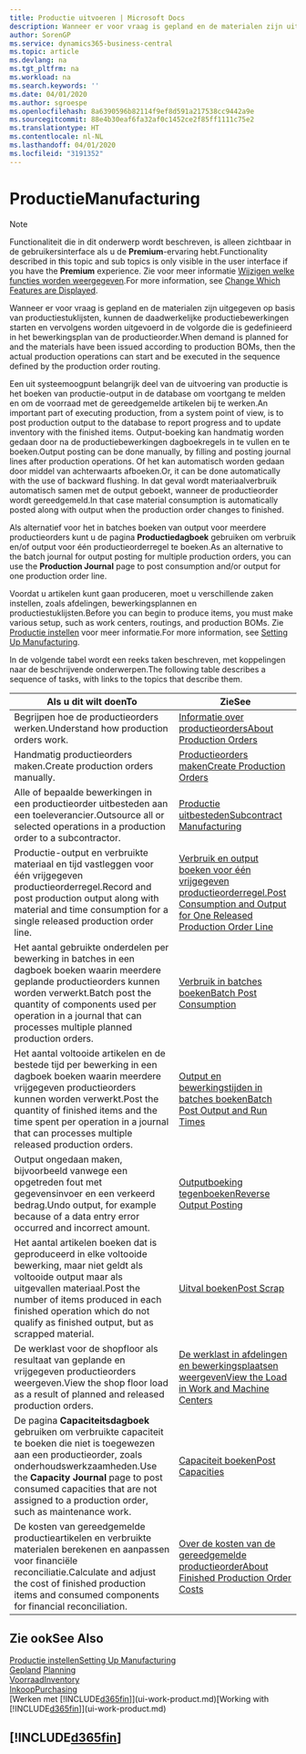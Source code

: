 ```yaml
---
title: Productie uitvoeren | Microsoft Docs
description: Wanneer er voor vraag is gepland en de materialen zijn uitgegeven op basis van productiestuklijsten, kunnen de daadwerkelijke productiebewerkingen starten en vervolgens worden uitgevoerd in de volgorde die is gedefinieerd in het bewerkingsplan van de productieorder.
author: SorenGP
ms.service: dynamics365-business-central
ms.topic: article
ms.devlang: na
ms.tgt_pltfrm: na
ms.workload: na
ms.search.keywords: ''
ms.date: 04/01/2020
ms.author: sgroespe
ms.openlocfilehash: 8a6390596b82114f9ef8d591a217538cc9442a9e
ms.sourcegitcommit: 88e4b30eaf6fa32af0c1452ce2f85ff1111c75e2
ms.translationtype: HT
ms.contentlocale: nl-NL
ms.lasthandoff: 04/01/2020
ms.locfileid: "3191352"
---
```

# <a name="manufacturing"></a><span data-ttu-id="3b509-103">Productie</span><span class="sxs-lookup"><span data-stu-id="3b509-103">Manufacturing</span></span>
> [!NOTE]
> <span data-ttu-id="3b509-104">Functionaliteit die in dit onderwerp wordt beschreven, is alleen zichtbaar in de gebruikersinterface als u de **Premium**-ervaring hebt.</span><span class="sxs-lookup"><span data-stu-id="3b509-104">Functionality described in this topic and sub topics is only visible in the user interface if you have the **Premium** experience.</span></span> <span data-ttu-id="3b509-105">Zie voor meer informatie [Wijzigen welke functies worden weergegeven](ui-experiences.md).</span><span class="sxs-lookup"><span data-stu-id="3b509-105">For more information, see [Change Which Features are Displayed](ui-experiences.md).</span></span>

<span data-ttu-id="3b509-106">Wanneer er voor vraag is gepland en de materialen zijn uitgegeven op basis van productiestuklijsten, kunnen de daadwerkelijke productiebewerkingen starten en vervolgens worden uitgevoerd in de volgorde die is gedefinieerd in het bewerkingsplan van de productieorder.</span><span class="sxs-lookup"><span data-stu-id="3b509-106">When demand is planned for and the materials have been issued according to production BOMs, then the actual production operations can start and be executed in the sequence defined by the production order routing.</span></span>  

<span data-ttu-id="3b509-107">Een uit systeemoogpunt belangrijk deel van de uitvoering van productie is het boeken van productie-output in de database om voortgang te melden en om de voorraad met de gereedgemelde artikelen bij te werken.</span><span class="sxs-lookup"><span data-stu-id="3b509-107">An important part of executing production, from a system point of view, is to post production output to the database to report progress and to update inventory with the finished items.</span></span> <span data-ttu-id="3b509-108">Output-boeking kan handmatig worden gedaan door na de productiebewerkingen dagboekregels in te vullen en te boeken.</span><span class="sxs-lookup"><span data-stu-id="3b509-108">Output posting can be done manually, by filling and posting journal lines after production operations.</span></span> <span data-ttu-id="3b509-109">Of het kan automatisch worden gedaan door middel van achterwaarts afboeken.</span><span class="sxs-lookup"><span data-stu-id="3b509-109">Or, it can be done automatically with the use of backward flushing.</span></span> <span data-ttu-id="3b509-110">In dat geval wordt materiaalverbruik automatisch samen met de output geboekt, wanneer de productieorder wordt gereedgemeld.</span><span class="sxs-lookup"><span data-stu-id="3b509-110">In that case material consumption is automatically posted along with output when the production order changes to finished.</span></span>  

<span data-ttu-id="3b509-111">Als alternatief voor het in batches boeken van output voor meerdere productieorders kunt u de pagina **Productiedagboek** gebruiken om verbruik en/of output voor één productieorderregel te boeken.</span><span class="sxs-lookup"><span data-stu-id="3b509-111">As an alternative to the batch journal for output posting for multiple production orders, you can use the **Production Journal** page to post consumption and/or output for one production order line.</span></span>

<span data-ttu-id="3b509-112">Voordat u artikelen kunt gaan produceren, moet u verschillende zaken instellen, zoals afdelingen, bewerkingsplannen en productiestuklijsten.</span><span class="sxs-lookup"><span data-stu-id="3b509-112">Before you can begin to produce items, you must make various setup, such as work centers, routings, and production BOMs.</span></span> <span data-ttu-id="3b509-113">Zie [Productie instellen](production-configure-production-processes.md) voor meer informatie.</span><span class="sxs-lookup"><span data-stu-id="3b509-113">For more information, see [Setting Up Manufacturing](production-configure-production-processes.md).</span></span>

<span data-ttu-id="3b509-114">In de volgende tabel wordt een reeks taken beschreven, met koppelingen naar de beschrijvende onderwerpen.</span><span class="sxs-lookup"><span data-stu-id="3b509-114">The following table describes a sequence of tasks, with links to the topics that describe them.</span></span>   

|<span data-ttu-id="3b509-115">**Als u dit wilt doen**</span><span class="sxs-lookup"><span data-stu-id="3b509-115">**To**</span></span>|<span data-ttu-id="3b509-116">**Zie**</span><span class="sxs-lookup"><span data-stu-id="3b509-116">**See**</span></span>|  
|------------|-------------|  
|<span data-ttu-id="3b509-117">Begrijpen hoe de productieorders werken.</span><span class="sxs-lookup"><span data-stu-id="3b509-117">Understand how production orders work.</span></span>|[<span data-ttu-id="3b509-118">Informatie over productieorders</span><span class="sxs-lookup"><span data-stu-id="3b509-118">About Production Orders</span></span>](production-about-production-orders.md)|
|<span data-ttu-id="3b509-119">Handmatig productieorders maken.</span><span class="sxs-lookup"><span data-stu-id="3b509-119">Create production orders manually.</span></span>|[<span data-ttu-id="3b509-120">Productieorders maken</span><span class="sxs-lookup"><span data-stu-id="3b509-120">Create Production Orders</span></span>](production-how-to-create-production-orders.md)|
|<span data-ttu-id="3b509-121">Alle of bepaalde bewerkingen in een productieorder uitbesteden aan een toeleverancier.</span><span class="sxs-lookup"><span data-stu-id="3b509-121">Outsource all or selected operations in a production order to a subcontractor.</span></span>|[<span data-ttu-id="3b509-122">Productie uitbesteden</span><span class="sxs-lookup"><span data-stu-id="3b509-122">Subcontract Manufacturing</span></span>](production-how-to-subcontract-manufacturing.md)|
|<span data-ttu-id="3b509-123">Productie-output en verbruikte materiaal en tijd vastleggen voor één vrijgegeven productieorderregel.</span><span class="sxs-lookup"><span data-stu-id="3b509-123">Record and post production output along with material and time consumption for a single released production order line.</span></span>|[<span data-ttu-id="3b509-124">Verbruik en output boeken voor één vrijgegeven productieorderregel.</span><span class="sxs-lookup"><span data-stu-id="3b509-124">Post Consumption and Output for One Released Production Order Line</span></span>](production-how-to-register-consumption-and-output.md)|  
|<span data-ttu-id="3b509-125">Het aantal gebruikte onderdelen per bewerking in batches in een dagboek boeken waarin meerdere geplande productieorders kunnen worden verwerkt.</span><span class="sxs-lookup"><span data-stu-id="3b509-125">Batch post the quantity of components used per operation in a journal that can processes multiple planned production orders.</span></span>|[<span data-ttu-id="3b509-126">Verbruik in batches boeken</span><span class="sxs-lookup"><span data-stu-id="3b509-126">Batch Post Consumption</span></span>](production-how-to-post-consumption.md)|
|<span data-ttu-id="3b509-127">Het aantal voltooide artikelen en de bestede tijd per bewerking in een dagboek boeken waarin meerdere vrijgegeven productieorders kunnen worden verwerkt.</span><span class="sxs-lookup"><span data-stu-id="3b509-127">Post the quantity of finished items and the time spent per operation in a journal that can processes multiple released production orders.</span></span>|[<span data-ttu-id="3b509-128">Output en bewerkingstijden in batches boeken</span><span class="sxs-lookup"><span data-stu-id="3b509-128">Batch Post Output and Run Times</span></span>](production-how-to-post-output-quantity.md)|
|<span data-ttu-id="3b509-129">Output ongedaan maken, bijvoorbeeld vanwege een opgetreden fout met gegevensinvoer en een verkeerd bedrag.</span><span class="sxs-lookup"><span data-stu-id="3b509-129">Undo output, for example because of a data entry error occurred and incorrect amount.</span></span>  |[<span data-ttu-id="3b509-130">Outputboeking tegenboeken</span><span class="sxs-lookup"><span data-stu-id="3b509-130">Reverse Output Posting</span></span>](production-how-to-reverse-output-posting.md)|  
|<span data-ttu-id="3b509-131">Het aantal artikelen boeken dat is geproduceerd in elke voltooide bewerking, maar niet geldt als voltooide output maar als uitgevallen materiaal.</span><span class="sxs-lookup"><span data-stu-id="3b509-131">Post the number of items produced in each finished operation which do not qualify as finished output, but as scrapped material.</span></span>|[<span data-ttu-id="3b509-132">Uitval boeken</span><span class="sxs-lookup"><span data-stu-id="3b509-132">Post Scrap</span></span>](production-how-to-post-scrap.md)|
|<span data-ttu-id="3b509-133">De werklast voor de shopfloor als resultaat van geplande en vrijgegeven productieorders weergeven.</span><span class="sxs-lookup"><span data-stu-id="3b509-133">View the shop floor load as a result of planned and released production orders.</span></span>|[<span data-ttu-id="3b509-134">De werklast in afdelingen en bewerkingsplaatsen weergeven</span><span class="sxs-lookup"><span data-stu-id="3b509-134">View the Load in Work and Machine Centers</span></span>](production-how-to-view-the-load-on-work-centers.md)|      
|<span data-ttu-id="3b509-135">De pagina **Capaciteitsdagboek** gebruiken om verbruikte capaciteit te boeken die niet is toegewezen aan een productieorder, zoals onderhoudswerkzaamheden.</span><span class="sxs-lookup"><span data-stu-id="3b509-135">Use the **Capacity Journal** page to post consumed capacities that are not assigned to a production order, such as maintenance work.</span></span>|[<span data-ttu-id="3b509-136">Capaciteit boeken</span><span class="sxs-lookup"><span data-stu-id="3b509-136">Post Capacities</span></span>](production-how-to-post-capacities.md)|  
|<span data-ttu-id="3b509-137">De kosten van gereedgemelde productieartikelen en verbruikte materialen berekenen en aanpassen voor financiële reconciliatie.</span><span class="sxs-lookup"><span data-stu-id="3b509-137">Calculate and adjust the cost of finished production items and consumed components for financial reconciliation.</span></span>|[<span data-ttu-id="3b509-138">Over de kosten van de gereedgemelde productieorder</span><span class="sxs-lookup"><span data-stu-id="3b509-138">About Finished Production Order Costs</span></span>](finance-about-finished-production-order-costs.md)|  

## <a name="see-also"></a><span data-ttu-id="3b509-139">Zie ook</span><span class="sxs-lookup"><span data-stu-id="3b509-139">See Also</span></span>  
[<span data-ttu-id="3b509-140">Productie instellen</span><span class="sxs-lookup"><span data-stu-id="3b509-140">Setting Up Manufacturing</span></span>](production-configure-production-processes.md)  
<span data-ttu-id="3b509-141">[Gepland](production-planning.md)    </span><span class="sxs-lookup"><span data-stu-id="3b509-141">[Planning](production-planning.md)    </span></span>  
[<span data-ttu-id="3b509-142">Voorraad</span><span class="sxs-lookup"><span data-stu-id="3b509-142">Inventory</span></span>](inventory-manage-inventory.md)  
[<span data-ttu-id="3b509-143">Inkoop</span><span class="sxs-lookup"><span data-stu-id="3b509-143">Purchasing</span></span>](purchasing-manage-purchasing.md)  
<span data-ttu-id="3b509-144">[Werken met [!INCLUDE[d365fin](includes/d365fin_md.md)]](ui-work-product.md)</span><span class="sxs-lookup"><span data-stu-id="3b509-144">[Working with [!INCLUDE[d365fin](includes/d365fin_md.md)]](ui-work-product.md)</span></span>

## [!INCLUDE[d365fin](includes/free_trial_md.md)]  
